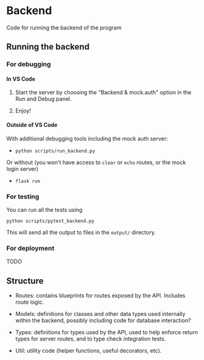 
# Backend

Code for running the backend of the program

## Running the backend

### For debugging

#### In VS Code

1. Start the server by choosing the "Backend & mock.auth" option in the Run and
   Debug panel.

3. Enjoy!

#### Outside of VS Code

With additional debugging tools including the mock auth server:

* `python scripts/run_backend.py`

Or without (you won't have access to `clear` or `echo` routes, or the mock
login server)

* `flask run`

### For testing

You can run all the tests using

`python scripts/pytest_backend.py`

This will send all the output to files in the `output/` directory.

### For deployment

TODO

## Structure

* Routes: contains blueprints for routes exposed by the API. Includes route
  logic.

* Models: definitions for classes and other data types used internally within
  the backend, possibly including code for database interaction?

* Types: definitions for types used by the API, used to help enforce return
  types for server routes, and to type check integration tests.

* Util: utility code (helper functions, useful decorators, etc).
